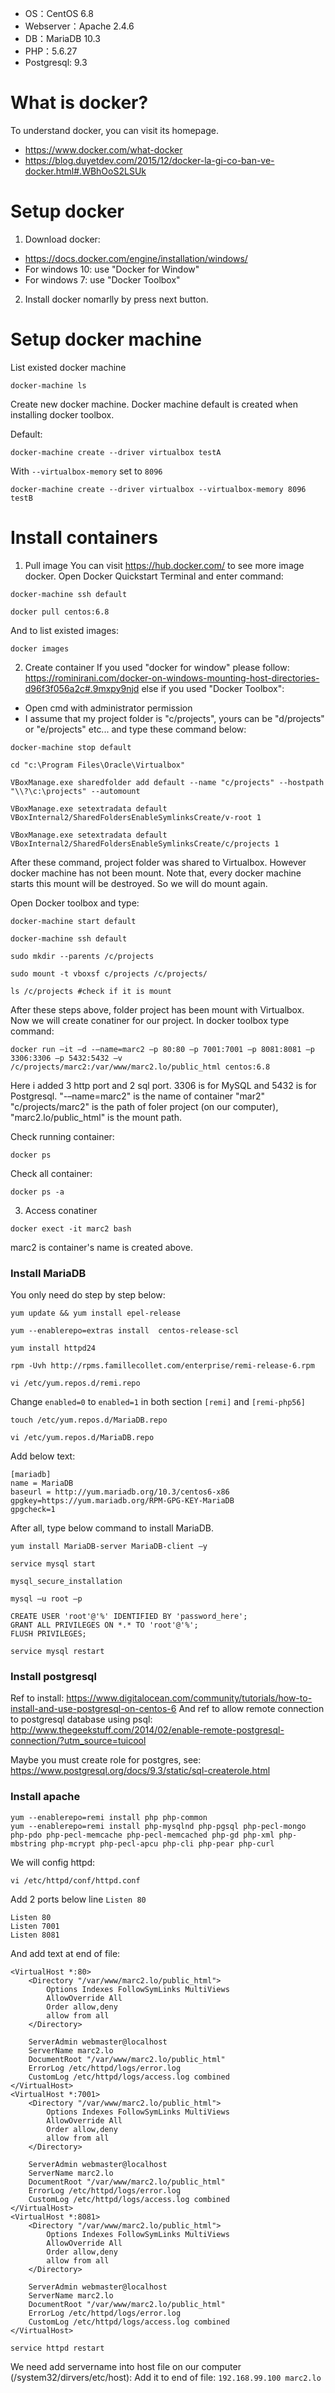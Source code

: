 * OS：CentOS 6.8
* Webserver：Apache 2.4.6
* DB：MariaDB 10.3
* PHP：5.6.27
* Postgresql: 9.3

# What is docker?
To understand docker, you can visit its homepage.
- https://www.docker.com/what-docker
- https://blog.duyetdev.com/2015/12/docker-la-gi-co-ban-ve-docker.html#.WBhOoS2LSUk

# Setup docker
1. Download docker:
- https://docs.docker.com/engine/installation/windows/
- For windows 10: use "Docker for Window"
- For windows 7: use "Docker Toolbox"
2. Install docker nomarlly by press next button.
# Setup docker machine
List existed docker machine
```
docker-machine ls
```
Create new docker machine. Docker machine default is created when installing docker toolbox.

Default:
```
docker-machine create --driver virtualbox testA
```
With ```--virtualbox-memory``` set to ```8096```
```
docker-machine create --driver virtualbox --virtualbox-memory 8096 testB
```
# Install containers
1. Pull image
You can visit https://hub.docker.com/ to see more image docker.
Open Docker Quickstart Terminal and enter command:

```
docker-machine ssh default

docker pull centos:6.8
```
And to list existed images:
```
docker images
```
2. Create container
If you used "docker for window" please follow: https://rominirani.com/docker-on-windows-mounting-host-directories-d96f3f056a2c#.9mxpy9njd
else if you used "Docker Toolbox":
- Open cmd with administrator permission
- I assume that my project folder is "c/projects", yours can be "d/projects" or "e/projects" etc... and type these command below:
```
docker-machine stop default
```
```
cd "c:\Program Files\Oracle\Virtualbox"
```
```
VBoxManage.exe sharedfolder add default --name "c/projects" --hostpath "\\?\c:\projects" --automount
```
```
VBoxManage.exe setextradata default VBoxInternal2/SharedFoldersEnableSymlinksCreate/v-root 1
```
```
VBoxManage.exe setextradata default VBoxInternal2/SharedFoldersEnableSymlinksCreate/c/projects 1
```
After these command, project folder was shared to Virtualbox. However docker machine has not been mount. Note that, every docker machine starts this mount will be destroyed. So we will do mount again.

Open Docker toolbox and type:
```
docker-machine start default

docker-machine ssh default
```
```
sudo mkdir --parents /c/projects
```
```
sudo mount -t vboxsf c/projects /c/projects/
```
```
ls /c/projects #check if it is mount
```

After these steps above, folder project has been mount with Virtualbox. Now we will create conatiner for our project.
In docker toolbox type command:

```
docker run –it –d -–name=marc2 –p 80:80 –p 7001:7001 –p 8081:8081 –p 3306:3306 –p 5432:5432 –v /c/projects/marc2:/var/www/marc2.lo/public_html centos:6.8
```
Here i added 3 http port and 2 sql port. 3306 is for MySQL and 5432 is for Postgresql.
"-–name=marc2" is the name of container "mar2"
"c/projects/marc2" is the path of foler project (on our computer), "marc2.lo/public_html" is the mount path.

Check running container:
```
docker ps
```
Check all container:
```
docker ps -a
```
3. Access conatiner
```
docker exect -it marc2 bash
```
marc2 is container's name is created above.

### Install MariaDB
You only need do step by step below:
```
yum update && yum install epel-release

yum --enablerepo=extras install  centos-release-scl

yum install httpd24

rpm -Uvh http://rpms.famillecollet.com/enterprise/remi-release-6.rpm
```
```
vi /etc/yum.repos.d/remi.repo
```
Change ```enabled=0``` to ```enabled=1``` in both section ```[remi]``` and ```[remi-php56]```
```
touch /etc/yum.repos.d/MariaDB.repo

vi /etc/yum.repos.d/MariaDB.repo
```
Add below text:
```
[mariadb]
name = MariaDB
baseurl = http://yum.mariadb.org/10.3/centos6-x86
gpgkey=https://yum.mariadb.org/RPM-GPG-KEY-MariaDB
gpgcheck=1
```
After all, type below command to install MariaDB.
```
yum install MariaDB-server MariaDB-client –y
```
```
service mysql start
```
```
mysql_secure_installation
```
```
mysql –u root –p
```
```
CREATE USER 'root'@'%' IDENTIFIED BY 'password_here';
GRANT ALL PRIVILEGES ON *.* TO 'root'@'%';
FLUSH PRIVILEGES;
```
```
service mysql restart
```

### Install postgresql
Ref to install: https://www.digitalocean.com/community/tutorials/how-to-install-and-use-postgresql-on-centos-6
And ref to allow remote connection to postgresql database using psql: http://www.thegeekstuff.com/2014/02/enable-remote-postgresql-connection/?utm_source=tuicool

Maybe you must create role for postgres, see: https://www.postgresql.org/docs/9.3/static/sql-createrole.html

### Install apache
```
yum --enablerepo=remi install php php-common
yum --enablerepo=remi install php-mysqlnd php-pgsql php-pecl-mongo php-pdo php-pecl-memcache php-pecl-memcached php-gd php-xml php-mbstring php-mcrypt php-pecl-apcu php-cli php-pear php-curl
```
We will config httpd:
```
vi /etc/httpd/conf/httpd.conf
```
Add 2 ports below line ```Listen 80```

```
Listen 80
Listen 7001
Listen 8081
```

And add text at end of file:
```
<VirtualHost *:80>
    <Directory "/var/www/marc2.lo/public_html">
        Options Indexes FollowSymLinks MultiViews
        AllowOverride All
        Order allow,deny
        allow from all
    </Directory>

    ServerAdmin webmaster@localhost    
    ServerName marc2.lo
    DocumentRoot "/var/www/marc2.lo/public_html"
    ErrorLog /etc/httpd/logs/error.log
    CustomLog /etc/httpd/logs/access.log combined
</VirtualHost>
<VirtualHost *:7001>
    <Directory "/var/www/marc2.lo/public_html">
        Options Indexes FollowSymLinks MultiViews
        AllowOverride All
        Order allow,deny
        allow from all
    </Directory>

    ServerAdmin webmaster@localhost    
    ServerName marc2.lo
    DocumentRoot "/var/www/marc2.lo/public_html"
    ErrorLog /etc/httpd/logs/error.log
    CustomLog /etc/httpd/logs/access.log combined
</VirtualHost>
<VirtualHost *:8081>
    <Directory "/var/www/marc2.lo/public_html">
        Options Indexes FollowSymLinks MultiViews
        AllowOverride All
        Order allow,deny
        allow from all
    </Directory>

    ServerAdmin webmaster@localhost    
    ServerName marc2.lo
    DocumentRoot "/var/www/marc2.lo/public_html"
    ErrorLog /etc/httpd/logs/error.log
    CustomLog /etc/httpd/logs/access.log combined
</VirtualHost>
```

```
service httpd restart
```
We need add servername into host file on our computer (/system32/dirvers/etc/host):
Add it to end of file: ```192.168.99.100 marc2.lo```
